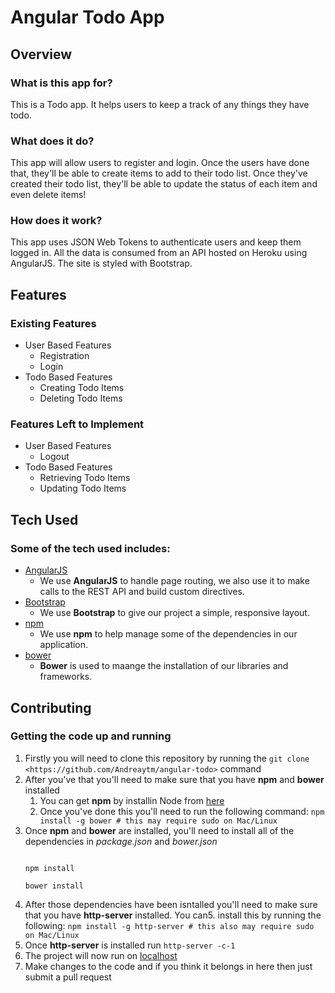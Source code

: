 # Angular Todo App

## Overview

### What is this app for?

This is a Todo app. It helps users to keep a track of any things they have todo.

### What does it do?

This app will allow users to register and login. Once the users have done that, they'll be able to create items to add to their todo list. Once they've created their todo list, they'll be able to update the status of each item and even delete items!

### How does it work?

This app uses JSON Web Tokens to authenticate users and keep them logged in. All the data is consumed from an API hosted on Heroku using AngularJS. The site is styled with Bootstrap.

## Features 

### Existing Features 
- User Based Features 
	- Registration  
	- Login
- Todo Based Features
	- Creating Todo Items 
	- Deleting Todo Items

### Features Left to Implement 
- User Based Features 
	- Logout 
- Todo Based Features
	- Retrieving Todo Items
	- Updating Todo Items

## Tech Used

### Some of the tech used includes:
- [AngularJS](https://angularjs.org/)
	- We use **AngularJS** to handle page routing, we also use it to make calls to the REST API and build custom directives. 
- [Bootstrap](https://getbootstrap.com/)
	- We use **Bootstrap** to give our project a simple, responsive layout.
- [npm](https://www.npmjs.com/)
	- We use **npm** to help manage some of the dependencies in our application. 
- [bower](https://bower.io/)
	- **Bower** is used to maange the installation of our libraries and frameworks.

## Contributing 

### Getting the code up and running 
1. Firstly you will need to clone this repository by running the ```git clone <https://github.com/Andreaytm/angular-todo>``` command
2. After you've that you'll need to make sure that you have **npm** and **bower** installed 
	1. You can get **npm** by installin Node from [here](https://nodejs.org/en/)
	2. Once you've done this you'll need to run the following command: 
	`npm install -g bower # this may require sudo on Mac/Linux`
3. Once **npm** and **bower** are installed, you'll need to install all of the dependencies in *package.json* and *bower.json*
	```

	npm install

	bower install 

	```
4. After those dependencies have been isntalled you'll need to make sure that you have **http-server** installed. You can5.  install this by running the following: ```npm install -g http-server # this also may require sudo on Mac/Linux```
5. Once **http-server** is installed run ```http-server -c-1```
6. The project will now run on [localhost](http://127.0.0.1:8080)
7. Make changes to the code and if you think it belongs in here then just submit a pull request